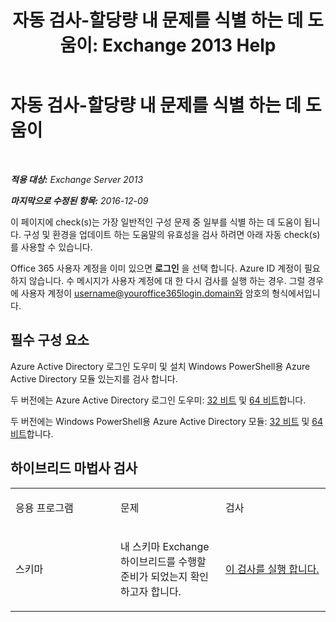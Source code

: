 ﻿---
title: '자동 검사-할당량 내 문제를 식별 하는 데 도움이: Exchange 2013 Help'
TOCTitle: 자동 검사-할당량 내 문제를 식별 하는 데 도움이
ms:assetid: ddb93b30-d25c-463e-9814-0c56601ae734
ms:mtpsurl: https://technet.microsoft.com/ko-kr/library/Dn793976(v=EXCHG.150)
ms:contentKeyID: 62633037
ms.date: 05/22/2018
mtps_version: v=EXCHG.150
ms.translationtype: MT
---

# 자동 검사-할당량 내 문제를 식별 하는 데 도움이

 

_**적용 대상:** Exchange Server 2013_

_**마지막으로 수정된 항목:** 2016-12-09_

이 페이지에 check(s)는 가장 일반적인 구성 문제 중 일부를 식별 하는 데 도움이 됩니다. 구성 및 환경을 업데이트 하는 도움말의 유효성을 검사 하려면 아래 자동 check(s)를 사용할 수 있습니다.

Office 365 사용자 계정을 이미 있으면 **로그인** 을 선택 합니다. Azure ID 계정이 필요 하지 않습니다. 수 메시지가 사용자 계정에 대 한 다시 검사를 실행 하는 경우. 그럴 경우에 사용자 계정이 username@youroffice365login.domain와 암호의 형식에서입니다.

## 필수 구성 요소

Azure Active Directory 로그인 도우미 및 설치 Windows PowerShell용 Azure Active Directory 모듈 있는지를 검사 합니다.

두 버전에는 Azure Active Directory 로그인 도우미: [32 비트](https://go.microsoft.com/fwlink/?linkid=286261) 및 [64 비트](https://go.microsoft.com/fwlink/?linkid=286262)합니다.

두 버전에는 Windows PowerShell용 Azure Active Directory 모듈: [32 비트](https://go.microsoft.com/fwlink/?linkid=286258) 및 [64 비트](https://go.microsoft.com/fwlink/?linkid=286259)합니다.

## 하이브리드 마법사 검사


<table>
<colgroup>
<col style="width: 33%" />
<col style="width: 33%" />
<col style="width: 33%" />
</colgroup>
<tbody>
<tr class="odd">
<td><p>응용 프로그램</p></td>
<td><p>문제</p></td>
<td><p>검사</p></td>
</tr>
<tr class="even">
<td><p>스키마</p></td>
<td><p>내 스키마 Exchange 하이브리드를 수행할 준비가 되었는지 확인 하고자 합니다.</p></td>
<td><p><a href="https://go.microsoft.com/?linkid=9834919">이 검사를 실행 합니다.</a></p></td>
</tr>
</tbody>
</table>

